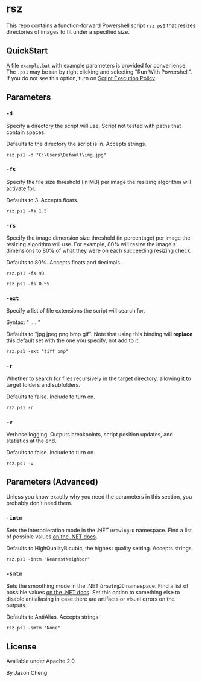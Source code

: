 # rsz

This repo contains a function-forward Powershell script `rsz.ps1` that resizes directories of images to fit under a specified size.

## QuickStart

A file `example.bat` with example parameters is provided for convenience. The `.ps1` may be ran by right clicking and selecting "Run With Powershell". If you do not see this option, turn on [Script Execution Policy](https://learn.microsoft.com/en-us/powershell/module/microsoft.powershell.security/set-executionpolicy?view=powershell-7.5).

## Parameters

### `-d`

Specify a directory the script will use. Script not tested with paths that contain spaces.

Defaults to the directory the script is in. Accepts strings.

```
rsz.ps1 -d "C:\Users\Default\img.jpg"
```

### `-fs`

Specify the file size threshold (in MB) per image the resizing algorithm will activate for. 

Defaults to 3. Accepts floats.

```
rsz.ps1 -fs 1.5
```

### `-rs`

Specify the image dimension size threshold (in percentage) per image the resizing algorithm will use. For example, 80% will resize the image's dimensions to 80% of what they were on each succeeding resizing check.

Defaults to 80%. Accepts floats and decimals.

```
rsz.ps1 -fs 90
```

```
rsz.ps1 -fs 0.55
```

### `-ext`

Specify a list of file extensions the script will search for. 

Syntax: "<ext1> <ext2> .... <extN>"

Defaults to "jpg jpeg png bmp gif". Note that using this binding will **replace** this default set with the one you specify, not add to it.

```
rsz.ps1 -ext "tiff bmp"
```

### `-r`

Whether to search for files recursively in the target directory, allowing it to target folders and subfolders.

Defaults to false. Include to turn on.

```
rsz.ps1 -r
```

### `-v`

Verbose logging. Outputs breakpoints, script position updates, and statistics at the end.

Defaults to false. Include to turn on.

```
rsz.ps1 -v
```

## Parameters (Advanced)

Unless you know exactly why you need the parameters in this section, you probably don't need them.

### `-intm`

Sets the interpoleration mode in the .NET `Drawing2D` namespace. Find a list of possible values [on the .NET docs](https://learn.microsoft.com/en-us/dotnet/api/system.drawing.drawing2d.interpolationmode?view=windowsdesktop-9.0).

Defaults to HighQualityBicubic, the highest quality setting. Accepts strings.

```
rsz.ps1 -intm "NearestNeighbor"
```

### `-smtm`

Sets the smoothing mode in the .NET `Drawing2D` namespace. Find a list of possible values [on the .NET docs](https://learn.microsoft.com/en-us/dotnet/api/system.drawing.drawing2d.smoothingmode?view=windowsdesktop-9.0). Set this option to something else to disable antialiasing in case there are artifacts or visual errors on the outputs.

Defaults to AntiAlias. Accepts strings.

```
rsz.ps1 -smtm "None"
```

## License

Available under Apache 2.0.

By Jason Cheng